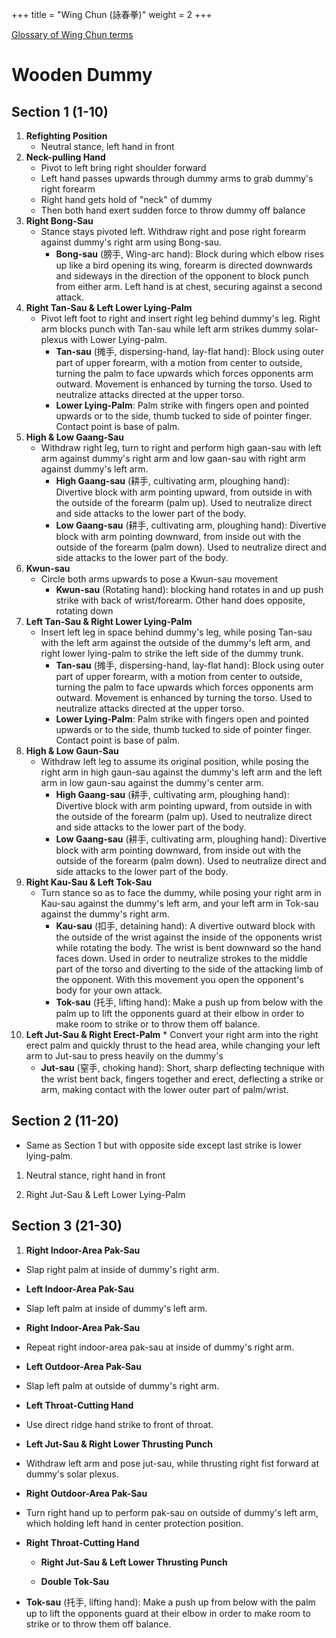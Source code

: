 +++
title = "Wing Chun (詠春拳)"
weight = 2
+++

[Glossary of Wing Chun terms](https://en.wikipedia.org/wiki/Glossary_of_Wing_Chun_terms)

# Wooden Dummy

## Section 1 (1-10)

1.  **Refighting Position**
    *   Neutral stance, left hand in front
2.  **Neck-pulling Hand**
    *   Pivot to left bring right shoulder forward
    *   Left hand passes upwards through dummy arms to grab dummy's right forearm
    *   Right hand gets hold of "neck" of dummy
    *   Then both hand exert sudden force to throw dummy off balance
3.  **Right Bong-Sau**
    *   Stance stays pivoted left. Withdraw right and pose right forearm against dummy's right arm using Bong-sau.
        *   **Bong-sau** (膀手, Wing-arc hand): Block during which elbow rises up like a bird opening its wing, forearm is directed downwards and sideways in the direction of the opponent to block punch from either arm. Left hand is at chest, securing against a second attack.
4.  **Right Tan-Sau & Left Lower Lying-Palm**
    *   Pivot left foot to right and insert right leg behind dummy's leg. Right arm blocks punch with Tan-sau while left arm strikes dummy solar-plexus with Lower Lying-palm.
        *   **Tan-sau** (摊手, dispersing-hand, lay-flat hand): Block using outer part of upper forearm, with a motion from center to outside, turning the palm to face upwards which forces opponents arm outward. Movement is enhanced by turning the torso. Used to neutralize attacks directed at the upper torso.
        *   **Lower Lying-Palm**: Palm strike with fingers open and pointed upwards or to the side, thumb tucked to side of pointer finger. Contact point is base of palm.
5.  **High & Low Gaang-Sau**
    *   Withdraw right leg, turn to right and perform high gaan-sau with left arm against dummy's right arm and low gaan-sau with right arm against dummy's left arm.
        *   **High Gaang-sau** (耕手, cultivating arm, ploughing hand): Divertive block with arm pointing upward, from outside in with the outside of the forearm (palm up). Used to neutralize direct and side attacks to the lower part of the body.
        *   **Low Gaang-sau** (耕手, cultivating arm, ploughing hand): Divertive block with arm pointing downward, from inside out with the outside of the forearm (palm down). Used to neutralize direct and side attacks to the lower part of the body.
6.  **Kwun-sau**
    *   Circle both arms upwards to pose a Kwun-sau movement
        *   **Kwun-sau** (Rotating hand): blocking hand rotates in and up push strike with back of wrist/forearm. Other hand does opposite, rotating down
7.  **Left Tan-Sau & Right Lower Lying-Palm**
    *   Insert left leg in space behind dummy's leg, while posing Tan-sau with the left arm against the outside of the dummy's left arm, and right lower lying-palm to strike the left side of the dummy trunk.
        *   **Tan-sau** (摊手, dispersing-hand, lay-flat hand): Block using outer part of upper forearm, with a motion from center to outside, turning the palm to face upwards which forces opponents arm outward. Movement is enhanced by turning the torso. Used to neutralize attacks directed at the upper torso.
        *   **Lower Lying-Palm**: Palm strike with fingers open and pointed upwards or to the side, thumb tucked to side of pointer finger. Contact point is base of palm.
8.  **High & Low Gaun-Sau**
    *   Withdraw left leg to assume its original position, while posing the right arm in high gaun-sau against the dummy's left arm and the left arm in low gaun-sau against the dummy's center arm.
        *   **High Gaang-sau** (耕手, cultivating arm, ploughing hand): Divertive block with arm pointing upward, from outside in with the outside of the forearm (palm up). Used to neutralize direct and side attacks to the lower part of the body.
        *   **Low Gaang-sau** (耕手, cultivating arm, ploughing hand): Divertive block with arm pointing downward, from inside out with the outside of the forearm (palm down). Used to neutralize direct and side attacks to the lower part of the body.
9.  **Right Kau-Sau & Left Tok-Sau**
    *   Turn stance so as to face the dummy, while posing your right arm in Kau-sau against the dummy's left arm, and your left arm in Tok-sau against the dummy's right arm.
        *   **Kau-sau** (扣手, detaining hand): A divertive outward block with the outside of the wrist against the inside of the opponents wrist while rotating the body. The wrist is bent downward so the hand faces down. Used in order to neutralize strokes to the middle part of the torso and diverting to the side of the attacking limb of the opponent. With this movement you open the opponent's body for your own attack.
        *   **Tok-sau** (托手, lifting hand): Make a push up from below with the palm up to lift the opponents guard at their elbow in order to make room to strike or to throw them off balance.
10.  **Left Jut-Sau & Right Erect-Palm**
    *   Convert your right arm into the right erect palm and quickly thrust to the head area, while changing your left arm to Jut-sau to press heavily on the dummy's
        *   **Jut-sau** (窒手, choking hand): Short, sharp deflecting technique with the wrist bent back, fingers together and erect, deflecting a strike or arm, making contact with the lower outer part of palm/wrist.

## Section 2 (11-20)

*   Same as Section 1 but with opposite side except last strike is lower lying-palm.

1.  Neutral stance, right hand in front

1.  Right Jut-Sau & Left Lower Lying-Palm

## Section 3 (21-30)

1.  **Right Indoor-Area Pak-Sau**

*   Slap right palm at inside of dummy's right arm.

*   **Left Indoor-Area Pak-Sau**

*   Slap left palm at inside of dummy's left arm.

*   **Right Indoor-Area Pak-Sau**

*   Repeat right indoor-area pak-sau at inside of dummy's right arm.

*   **Left Outdoor-Area Pak-Sau**

*   Slap left palm at outside of dummy's right arm.

*   **Left Throat-Cutting Hand**

*   Use direct ridge hand strike to front of throat.

*   **Left Jut-Sau & Right Lower Thrusting Punch**

*   Withdraw left arm and pose jut-sau, while thrusting right fist forward at dummy's solar plexus.

*   **Right Outdoor-Area Pak-Sau**

*   Turn right hand up to perform pak-sau on outside of dummy's left arm, which holding left hand in center protection position.

*   **Right Throat-Cutting Hand**

    *   **Right Jut-Sau & Left Lower Thrusting Punch**

    *   **Double Tok-Sau**

*   **Tok-sau** (托手, lifting hand): Make a push up from below with the palm up to lift the opponents guard at their elbow in order to make room to strike or to throw them off balance.